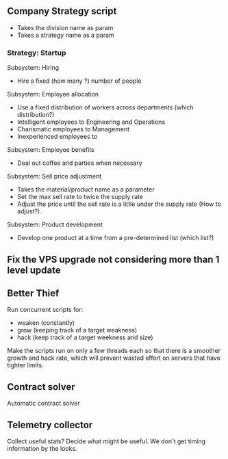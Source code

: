 
## Company Strategy script

- Takes the division name as param
- Takes a strategy name as a param

### Strategy: Startup

Subsystem: Hiring
- Hire a fixed (how many ?) number of people

Subsystem: Employee allocation
- Use a fixed distribution of workers across departments (which distribution?)
- Intelligent employees to Engineering and Operations
- Charismatic employees to Management
- Inexperienced employees to 

Subsystem: Employee benefits
- Deal out coffee and parties when necessary

Subsystem: Sell price adjustment
- Takes the material/product name as a parameter
- Set the max sell rate to twice the supply rate
- Adjust the price until the sell rate is a little under the supply rate (How
  to adjust?).

Subsystem: Product development
- Develop one product at a time from a pre-determined list (which list?)

## Fix the VPS upgrade not considering more than 1 level update

## Better Thief

Run concurrent scripts for:
  - weaken (constantly)
  - grow (keeping track of a target weakness)
  - hack (keep track of a target weekness and size)

Make the scripts run on only a few threads each so that there is a smoother
growth and hack rate, which will prevent wasted effort on servers that have
tighter limits.

## Contract solver

Automatic contract solver

## Telemetry collector

Collect useful stats? Decide what might be useful. We don't get timing
information by the looks.
